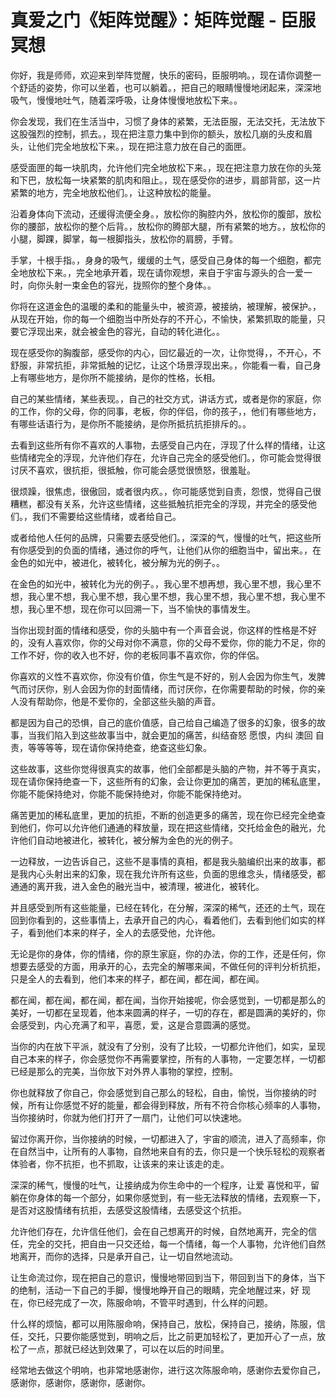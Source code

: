 # 真爱之门《矩阵觉醒》：矩阵觉醒 - 臣服冥想

你好，我是师师，欢迎来到举阵觉醒，快乐的密码，臣服明响。，现在请你调整一个舒适的姿势，你可以坐着，也可以躺着。，把自己的眼睛慢慢地闭起来，深深地吸气，慢慢地吐气，随着深呼吸，让身体慢慢地放松下来。。

你会发现，我们在生活当中，习惯了身体的紧繁，无法臣服，无法交托，无法放下这股强烈的控制，抓去。，现在把注意力集中到你的额头，放松几崩的头皮和眉头，让他们完全地放松下来。，现在把注意力放在自己的面匣。

感受面匣的每一块肌肉，允许他们完全地放松下来。，现在把注意力放在你的头笼和下巴，放松每一块紧繁的肌肉和阻止。，现在感受你的进步，肩部背部，这一片紧繁的地方，完全地放松他们。，让这种放松的能量。

沿着身体向下流动，还缓得流便全身。，放松你的胸腔内外，放松你的腹部，放松你的腰部，放松你的整个后背。，放松你的腾部大腿，所有紧繁的地方。，放松你的小腿，脚踝，脚掌，每一根脚指头，放松你的肩膀，手臂。

手掌，十根手指。，身身的吸气，缓缓的土气，感受自己身体的每一个细胞，都完全地放松下来。，完全地承开着，现在请你观想，来自于宇宙与源头的合一爱一时，向你头射一束金色的容光，拢照你的整个身体。。

你将在这道金色的温暖的柔和的能量头中，被资源，被接纳，被理解，被保护。，从现在开始，你的每一个细胞当中所处存的不开心，不愉快，紧繁抓取的能量，只要它浮现出来，就会被金色的容光，自动的转化进化。。

现在感受你的胸腹部，感受你的内心，回忆最近的一次，让你觉得，，不开心，不舒服，非常抗拒，非常抵触的记忆，让这个场景浮现出来。，你能看一看，自己身上有哪些地方，是你所不能接纳，是你的性格，长相。

自己的某些情绪，某些表现。，自己的社交方式，讲话方式，或者是你的家庭，你的工作，你的父母，你的同事，老板，你的伴侣，你的孩子，，他们有哪些地方，有哪些话语行为，是你所不能接纳，是你所抵抗抗拒排斥的。。

去看到这些所有你不喜欢的人事物，去感受自己内在，浮现了什么样的情绪，让这些情绪完全的浮现，允许他们存在，允许自己完全的感受他们。，你可能会觉得很讨厌不喜欢，很抗拒，很抵触，你可能会感觉很愤怒，很羞耻。

很烦躁，很焦虑，很傲回，或者很内疚。，你可能感觉到自责，怨恨，觉得自己很糟糕，都没有关系，允许这些情绪，这些抵触抗拒完全的浮现，并完全的感受他们。，我们不需要给这些情绪，或者给自己。

或者给他人任何的品牌，只需要去感受他们。，深深的气，慢慢的吐气，把这些所有你感受到的负面的情绪，通过你的呼气，让他们从你的细胞当中，留出来。，在金色的如光中，被进化，被转化，被分解为光的例子。。

在金色的如光中，被转化为光的例子。，我心里不想再想，我心里不想，我心里不想，我心里不想，我心里不想，我心里不想，我心里不想，我心里不想，我心里不想，我心里不想，现在你可以回溯一下，当不愉快的事情发生。

当你出现封面的情绪和感受，你的头脑中有一个声音会说，你这样的性格是不好的，没有人喜欢你，你的父母对你不满意，你的父母不爱你，你的能力不足，你的工作不好，你的收入也不好，你的老板同事不喜欢你，你的伴侶。

你喜欢的义性不喜欢你，你没有价值，你生气是不好的，别人会因为你生气，发脾气而讨厌你，别人会因为你的封面情绪，而讨厌你，在你需要帮助的时候，你的亲人没有帮助你，他是不爱你的，全部这些头脑的声音。

都是因为自己的恐惧，自己的底价值感，自己给自己编造了很多的幻象，很多的故事，当我们陷入到这些故事当中，就会更加的痛苦，纠结奋怒 愿恨，内纠 澳回 自责，等等等等，现在请你保持绝查，绝查这些幻象。

这些故事，这些你觉得很真实的故事，他们全部都是头脑的产物，并不等于真实，现在请你保持绝查一下，这些所有的幻象，会让你更加的痛苦，更加的稀私底里，你能不能保持绝对，你能不能保持绝对，你能不能保持绝对。

痛苦更加的稀私底里，更加的抗拒，不断的创造更多的痛苦，现在你已经完全绝查到他们，你可以允许他们通通的释放量，现在把这些情绪，交托给金色的融光，允许他们自动地被进化，被转化，被分解为金色的光的例子。

一边释放，一边告诉自己，这些不是事情的真相，都是我头脑编织出来的故事，都是我内心头射出来的幻象，现在我允许所有这些，负面的思维念头，情绪感受，都通通的离开我，进入金色的融光当中，被清理，被进化，被转化。

并且感受到所有这些能量，已经在转化，在分解，深深的稀气，还还的土气，现在回到你看到的，这些事情上，去承开自己的内心，看着他们，去看到他们如实的样子，看到他们本来的样子，全人的去感受他，允许他。

无论是你的身体，你的情绪，你的原生家庭，你的办法，你的工作，还是任何，你想要去感受的方面，用承开的心，去完全的解哪来闻，不做任何的评判分析抗拒，只是全人的去看到，他们本来的样子，都在闻，都在闻，都在闻。

都在闻，都在闻，都在闻，都在闻，当你开始接呢，你会感觉到，一切都是那么的美好，一切都在呈现着，他本来圆满的样子，一切的存在，都是圆满的美好的，你会感受到，内心充满了和平，喜愿，爱，这是合意圆满的感觉。

当你的内在放下平派，就没有了分别，没有了比较，一切都允许他们，如实，呈现自己本来的样子，你会感觉你不再需要掌控，所有的人事物，一定要怎样，一切都已经是那么的完美，当你放下对外界人事物的掌控，控制。

你也就释放了你自己，你会感觉到自己那么的轻松，自由，愉悦，当你接纳的时候，所有让你感觉不好的能量，都会得到释放，所有不符合你核心频率的人事物，当你接纳时，你就为他们打开了一扇门，让他们可以快速地。

留过你离开你，当你接纳的时候，一切都进入了，宇宙的顺流，进入了高频率，你在自然当中，让所有的人事物，自然地来自有的去，你只是一个快乐轻松的观察者体验者，你不抗拒，也不抓取，让该来的来让该走的走。

深深的稀气，慢慢的吐气，让接纳成为你生命中的一个程序，让爱 喜悦和平，留躺在你身体的每一个部分，如果你感觉到，有一些无法释放的情绪，去观察一下，是否对这股情绪有抗拒，去感受这股情绪，去感受这个抗拒。

允许他们存在，允许信任他们，会在自己想离开的时候，自然地离开，完全的信任，完全的交托，把自由一只交还给，每一个情绪，每一个人事物，允许他们自然地离开，而你的选择，只是承开自己，让一切自然地流动。

让生命流过你，现在把自己的意识，慢慢地带回到当下，带回到当下的身体，当下的绝制，活动一下自己的手脚，慢慢地睁开自己的眼睛，完全地醒过来，好 现在，你已经完成了一次，陈服命响，不管平时遇到，什么样的问题。

什么样的烦恼，都可以用陈服命响，保持自己，放松，保持自己，接纳，陈服，信任，交托，只要你能感觉到，明响之后，比之前更加轻松了，更加开心了一点，放松了一点，那就已经达到效果了，可以在以后的时间里。

经常地去做这个明响，也非常地感谢你，进行这次陈服命响，感谢你去爱你自己，感谢你，感谢你，感谢你，感谢你。